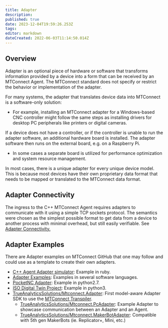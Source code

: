 ```yaml
---
title: Adapter
description: 
published: true
date: 2023-12-04T19:59:26.253Z
tags: 
editor: markdown
dateCreated: 2022-06-03T11:14:50.014Z
---
```



## Overview

Adapter is an optional piece of hardware or software that transforms information provided by a device into a form that can be received by an MTConnect Agent. The MTConnect standard does not specify or restrict the behavior or implementation of the adapter.

For many systems, the adapter that translates device data into MTConnect is a software-only solution:

- For example, installing an MTConnect adapter for a Windows-based CNC controller might follow the same steps as installing drivers for desktop PC peripherals like printers or digital cameras. 

If a device does not have a controller, or if the controller is unable to run the adapter software, an additional hardware board is installed. The adapter software then runs on the external board, e.g. on a Raspberry Pi.

- In some cases a separate board is utilized for performance optimization and system resource management.

In most cases, there is a unique adapter for every unique device model. This is because most devices have their own proprietary data format that needs to be mapped or translated to the MTConnect data format.

## Adapter Connectivity

The ingress to the C++ MTConnect Agent requires adapters to communicate with it using a simple TCP sockets protocol. The semantics were chosen as the simplest possible format to get data from a device to another process with minimal overhead, but still easily verifiable. See [Adapter Connectivity.](/Agent-Adapter-Connectivity "wikilink")

## Adapter Examples

There are Adapter examples on MTConnect GitHub that one may follow and could use as a template to create their own adapters.
- [C++ Agent Adapter simulator](https://github.com/mtconnect/cppagent/blob/master/simulator/run_scenario.rb): Example in ruby.
- [Adapter Examples](https://github.com/mtconnect/adapter): Examples in several software languages.
- [PocketNC Adapter](https://github.com/mtconnect/PocketNC_adapter): Example in python2.7.
- [ISO Digital Twin Project](https://github.com/mtconnect/iso_digital_twin_adapter): Example in python3.
- [TrueAnalyticsSolutions/Mtconnect.Adapter](https://github.com/TrueAnalyticsSolutions/Mtconnect.Adapter): First model-aware Adapter SDK to use the [MTConnect Transpiler](/MTConnect-Transpiler "wikilinks").
  - [TrueAnalyticsSolutions/Mtconnect.PcAdapter](https://github.com/TrueAnalyticsSolutions/Mtconnect.PcAdapter): Example Adapter to showcase communication between an Adapter and an Agent.
  - [TrueAnalyticsSolutions/Mtconnect.MakerBotAdapter](https://github.com/TrueAnalyticsSolutions/Mtconnect.MakerBotAdapter): Compatible with 5th gen MakerBots (ie. Replicator+, Mini, etc.)
